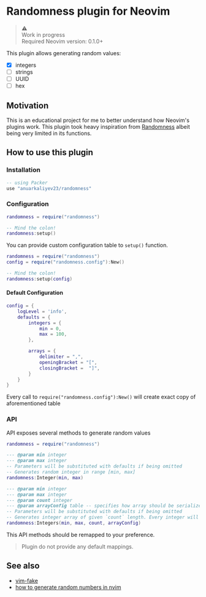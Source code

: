 # Randomness plugin for Neovim

> ⚠️  
> Work in progress  
> Required Neovim version: 0.1.0+

This plugin allows generating random values:

- [x] integers
- [ ] strings
- [ ] UUID
- [ ] hex

## Motivation

This is an educational project for me to better understand how Neovim's plugins work. This plugin took heavy inspiration from [Randomness](https://plugins.jetbrains.com/plugin/9836-randomness) albeit being very limited in its functions.

## How to use this plugin

### Installation

```lua
-- using Packer
use "anuarkaliyev23/randomness"
```

### Configuration

```lua
randomness = require("randomness")

-- Mind the colon!
randomness:setup()
```

You can provide custom configuration table to `setup()` function.

```lua
randomness = require("randomness")
config = require("randomness.config"):New()

-- Mind the colon!
randomness:setup(config)
```

#### Default Configuration

```lua
config = {
	logLevel = 'info',
	defaults = {
		integers = {
			min = 0,
			max = 100,
		},

		arrays = {
			delimiter = ",",
			openingBracket = "[",
			closingBracket =  "]",
		}
	}
}
```

Every call to `require("randomness.config"):New()` will create exact copy of aforementioned table

### API

API exposes several methods to generate random values

```lua
randomness = require("randomness")

--- @param min integer
--- @param max integer
-- Parameters will be substituted with defaults if being omitted
-- Generates random integer in range [min, max]
randomness:Integer(min, max)

--- @param min integer
--- @param max integer
--- @param count integer
--- @param arrayConfig table -- specifies how array should be serialized to string
-- Parameters will be substituted with defaults if being omitted
-- Generates integer array of given `count` length. Every integer will be in [min, max] range.
randomness:Integers(min, max, count, arrayConfig)
```

This API methods should be remapped to your preference.

> Plugin do not provide any default mappings.

## See also

- [vim-fake](https://github.com/tkhren/vim-fake)
- [how to generate random numbers in nvim](https://vi.stackexchange.com/questions/807/how-to-generate-random-numbers)
